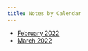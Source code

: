 ```yaml
---
title: Notes by Calendar
---
```




- [February 2022](/digital-garden/february_2022)
- [March 2022](/digital-garden/march_2022)
